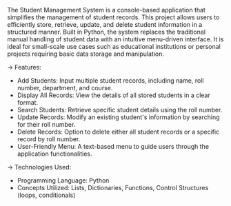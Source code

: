 The Student Management System is a console-based application that simplifies the management of student records. 
This project allows users to efficiently store, retrieve, update, and delete student information in a structured manner. Built in Python, the system replaces the traditional manual handling of student data with an intuitive menu-driven interface.
It is ideal for small-scale use cases such as educational institutions or personal projects requiring basic data storage and manipulation.

-> Features:

- Add Students: Input multiple student records, including name, roll number, department, and course.
- Display All Records: View the details of all stored students in a clear format.
- Search Students: Retrieve specific student details using the roll number.
- Update Records: Modify an existing student's information by searching for their roll number.
- Delete Records: Option to delete either all student records or a specific record by roll number.
- User-Friendly Menu: A text-based menu to guide users through the application functionalities.

-> Technologies Used:

- Programming Language: Python
- Concepts Utilized: Lists, Dictionaries, Functions, Control Structures (loops, conditionals)
